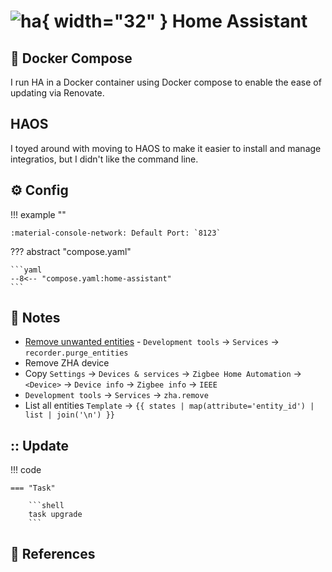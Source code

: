 # ![ha](https://cdn.jsdelivr.net/gh/selfhst/icons/png/home-assistant.png){ width="32" } Home Assistant

## :whale2: Docker Compose

I run HA in a Docker container using Docker compose to enable the ease of updating via Renovate.

## HAOS

I toyed around with moving to HAOS to make it easier to install and manage integratios, but I didn't like the command line.

## :gear: Config

!!! example ""

    :material-console-network: Default Port: `8123`

??? abstract "compose.yaml"

    ```yaml
    --8<-- "compose.yaml:home-assistant"
    ```

## :pencil: Notes

- [Remove unwanted entities][1] - `Development tools` → `Services` → `recorder.purge_entities`
- Remove ZHA device
- Copy `Settings` → `Devices & services` → `Zigbee Home Automation` → `<Device>` → `Device info` → `Zigbee info` → `IEEE`
- `Development tools` → `Services` → `zha.remove`
- List all entities `Template` → `{{ states | map(attribute='entity_id') | list | join('\n') }}`

## :: Update

!!! code

    === "Task"

        ```shell
        task upgrade
        ```

## :link: References

[1]: <https://community.home-assistant.io/t/how-to-remove-unwanted-entities/433103/10>
